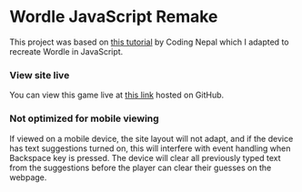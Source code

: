 # Wordle JavaScript Remake

This project was based on [this tutorial](https://www.codingnepalweb.com/word-guessing-game-html-css-javascript/) by Coding Nepal which I adapted to recreate Wordle in JavaScript.

### View site live

You can view this game live at [this link](https://aro126.github.io/javascript-wordle/) hosted on GitHub.

### Not optimized for mobile viewing

If viewed on a mobile device, the site layout will not adapt, and if the device has text suggestions turned on, this will interfere with event handling when Backspace key is pressed. The device will clear all previously typed text from the suggestions before the player can clear their guesses on the webpage.
